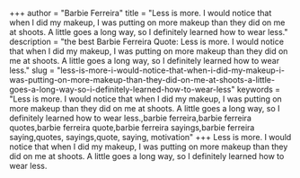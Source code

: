 +++
author = "Barbie Ferreira"
title = "Less is more. I would notice that when I did my makeup, I was putting on more makeup than they did on me at shoots. A little goes a long way, so I definitely learned how to wear less."
description = "the best Barbie Ferreira Quote: Less is more. I would notice that when I did my makeup, I was putting on more makeup than they did on me at shoots. A little goes a long way, so I definitely learned how to wear less."
slug = "less-is-more-i-would-notice-that-when-i-did-my-makeup-i-was-putting-on-more-makeup-than-they-did-on-me-at-shoots-a-little-goes-a-long-way-so-i-definitely-learned-how-to-wear-less"
keywords = "Less is more. I would notice that when I did my makeup, I was putting on more makeup than they did on me at shoots. A little goes a long way, so I definitely learned how to wear less.,barbie ferreira,barbie ferreira quotes,barbie ferreira quote,barbie ferreira sayings,barbie ferreira saying,quotes, sayings,quote, saying, motivation"
+++
Less is more. I would notice that when I did my makeup, I was putting on more makeup than they did on me at shoots. A little goes a long way, so I definitely learned how to wear less.
